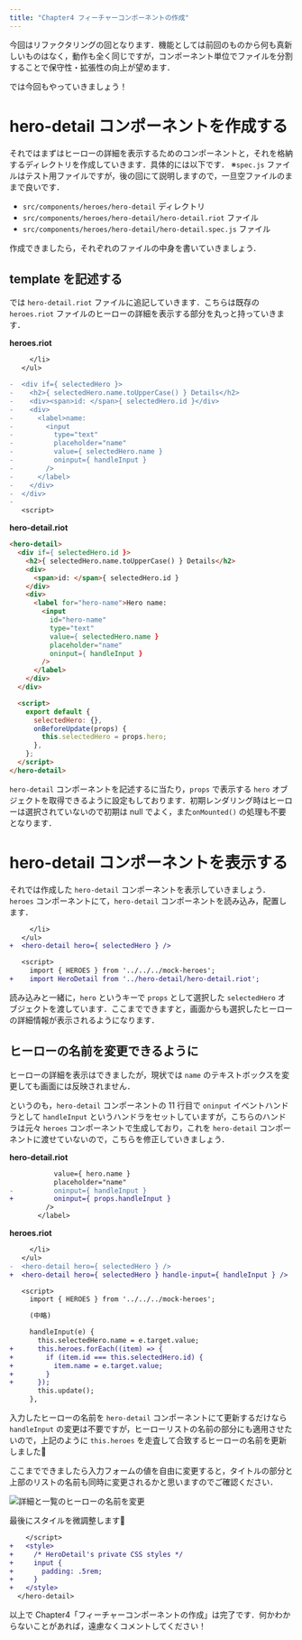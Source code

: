 ```yaml
---
title: "Chapter4 フィーチャーコンポーネントの作成"
---
```


今回はリファクタリングの回となります．機能としては前回のものから何も真新しいものはなく，動作も全く同じですが，コンポーネント単位でファイルを分割することで保守性・拡張性の向上が望めます．

では今回もやっていきましょう！

# hero-detail コンポーネントを作成する

それではまずはヒーローの詳細を表示するためのコンポーネントと，それを格納するディレクトリを作成していきます．具体的には以下です．
※`spec.js` ファイルはテスト用ファイルですが，後の回にて説明しますので，一旦空ファイルのままで良いです．

- `src/components/heroes/hero-detail` ディレクトリ
- `src/components/heroes/hero-detail/hero-detail.riot` ファイル
- `src/components/heroes/hero-detail/hero-detail.spec.js` ファイル

作成できましたら，それぞれのファイルの中身を書いていきましょう．

## template を記述する

では `hero-detail.riot` ファイルに追記していきます．こちらは既存の `heroes.riot` ファイルのヒーローの詳細を表示する部分を丸っと持っていきます．

**heroes.riot**

```diff
     </li>
   </ul>

-  <div if={ selectedHero }>
-    <h2>{ selectedHero.name.toUpperCase() } Details</h2>
-    <div><span>id: </span>{ selectedHero.id }</div>
-    <div>
-      <label>name:
-        <input
-          type="text"
-          placeholder="name"
-          value={ selectedHero.name }
-          oninput={ handleInput }
-        />
-      </label>
-    </div>
-  </div>
-
   <script>
```

**hero-detail.riot**

```html
<hero-detail>
  <div if={ selectedHero.id }>
    <h2>{ selectedHero.name.toUpperCase() } Details</h2>
    <div>
      <span>id: </span>{ selectedHero.id }
    </div>
    <div>
      <label for="hero-name">Hero name:
        <input
          id="hero-name"
          type="text"
          value={ selectedHero.name }
          placeholder="name"
          oninput={ handleInput }
        />
      </label>
    </div>
  </div>

  <script>
    export default {
      selectedHero: {},
      onBeforeUpdate(props) {
        this.selectedHero = props.hero;
      },
    };
  </script>
</hero-detail>
```

`hero-detail` コンポーネントを記述するに当たり，`props` で表示する `hero` オブジェクトを取得できるように設定もしております．初期レンダリング時はヒーローは選択されていないので初期は null でよく，また`onMounted()` の処理も不要となります．

# hero-detail コンポーネントを表示する

それでは作成した `hero-detail` コンポーネントを表示していきましょう．`heroes` コンポーネントにて，`hero-detail` コンポーネントを読み込み，配置します．

```diff
     </li>
   </ul>
+  <hero-detail hero={ selectedHero } />

   <script>
     import { HEROES } from '../../../mock-heroes';
+    import HeroDetail from '../hero-detail/hero-detail.riot';
```

読み込みと一緒に，`hero` というキーで `props` として選択した `selectedHero` オブジェクトを渡しています．ここまでできますと，画面からも選択したヒーローの詳細情報が表示されるようになります．

## ヒーローの名前を変更できるように

ヒーローの詳細を表示はできましたが，現状では `name` のテキストボックスを変更しても画面には反映されません．

というのも，`hero-detail` コンポーネントの 11 行目で `oninput` イベントハンドラとして `handleInput` というハンドラをセットしていますが，こちらのハンドラは元々 `heroes` コンポーネントで生成しており，これを `hero-detail` コンポーネントに渡せていないので，こちらを修正していきましょう．

**hero-detail.riot**

```diff
           value={ hero.name }
           placeholder="name"
-          oninput={ handleInput }
+          oninput={ props.handleInput }
         />
       </label>
```

**heroes.riot**

```diff
     </li>
   </ul>
-  <hero-detail hero={ selectedHero } />
+  <hero-detail hero={ selectedHero } handle-input={ handleInput } />

   <script>
     import { HEROES } from '../../../mock-heroes';

     (中略)

     handleInput(e) {
       this.selectedHero.name = e.target.value;
+      this.heroes.forEach((item) => {
+        if (item.id === this.selectedHero.id) {
+          item.name = e.target.value;
+        }
+      });
       this.update();
     },
```

入力したヒーローの名前を `hero-detail` コンポーネントにて更新するだけなら `handleInput` の変更は不要ですが，ヒーローリストの名前の部分にも適用させたいので，上記のように `this.heroes` を走査して合致するヒーローの名前を更新しました💁

ここまでできましたら入力フォームの値を自由に変更すると，タイトルの部分と上部のリストの名前も同時に変更されるかと思いますのでご確認ください．

![詳細と一覧のヒーローの名前を変更](https://storage.googleapis.com/zenn-user-upload/773a9e71989b-20240709.png)

最後にスタイルを微調整します💁

```diff
    </script>
+   <style>
+     /* HeroDetail's private CSS styles */
+     input {
+       padding: .5rem;
+     }
+   </style>
  </hero-detail>
```

以上で Chapter4「フィーチャーコンポーネントの作成」は完了です．何かわからないことがあれば，遠慮なくコメントしてください！
